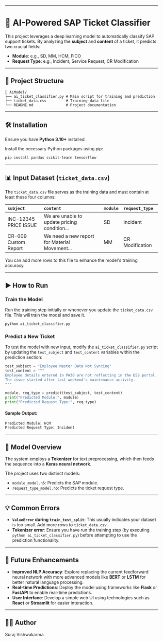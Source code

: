 -----

# 🚀 AI-Powered SAP Ticket Classifier

This project leverages a deep learning model to automatically classify SAP support tickets. By analyzing the **subject** and **content** of a ticket, it predicts two crucial fields:

  * **Module**: e.g., SD, MM, HCM, FICO
  * **Request Type**: e.g., Incident, Service Request, CR Modification

-----

## 📁 Project Structure

```
📁 AiModel/
├── ai_ticket_classifier.py # Main script for training and prediction
├── ticket_data.csv         # Training data file
└── README.md               # Project documentation
```

-----

## 🛠️ Installation

Ensure you have **Python 3.10+** installed.

Install the necessary Python packages using pip:

```bash
pip install pandas scikit-learn tensorflow
```

-----

## 📊 Input Dataset (`ticket_data.csv`)

The `ticket_data.csv` file serves as the training data and must contain at least these four columns:

| `subject`                  | `content`                                   | `module` | `request_type`  |
| :------------------------- | :------------------------------------------ | :------- | :-------------- |
| INC-12345 PRICE ISSUE      | We are unable to update pricing condition... | SD       | Incident        |
| CR-009 Custom Report       | We need a new report for Material Movement... | MM       | CR Modification |

You can add more rows to this file to enhance the model's training accuracy.

-----

## ▶️ How to Run

### Train the Model

Run the training step initially or whenever you update the `ticket_data.csv` file. This will train the model and save it.

```bash
python ai_ticket_classifier.py
```

### Predict a New Ticket

To test the model with new input, modify the `ai_ticket_classifier.py` script by updating the `test_subject` and `test_content` variables within the prediction section:

```python
test_subject = "Employee Master Data Not Syncing"
test_content = """
Employee details entered in PA30 are not reflecting in the ESS portal.
The issue started after last weekend's maintenance activity.
"""

module, req_type = predict(test_subject, test_content)
print("Predicted Module:", module)
print("Predicted Request Type:", req_type)
```

#### Sample Output:

```
Predicted Module: HCM
Predicted Request Type: Incident
```

-----

## 🧠 Model Overview

The system employs a **Tokenizer** for text preprocessing, which then feeds the sequence into a **Keras neural network**.

The project uses two distinct models:

  * `module_model.h5`: Predicts the SAP module.
  * `request_type_model.h5`: Predicts the ticket request type.

-----

## 💡 Common Errors

  * **`ValueError` during `train_test_split`**: This usually indicates your dataset is too small. Add more rows to `ticket_data.csv`.
  * **Tokenizer error**: Ensure you have run the training step (by executing `python ai_ticket_classifier.py`) before attempting to use the prediction functionality.

-----

## 🌱 Future Enhancements

  * **Improved NLP Accuracy**: Explore replacing the current feedforward neural network with more advanced models like **BERT** or **LSTM** for better natural language processing.
  * **Real-time Predictions**: Deploy the model using frameworks like **Flask** or **FastAPI** to enable real-time predictions.
  * **User Interface**: Develop a simple web UI using technologies such as **React** or **Streamlit** for easier interaction.

-----

## 👨‍💻 Author

Suraj Vishwakarma
